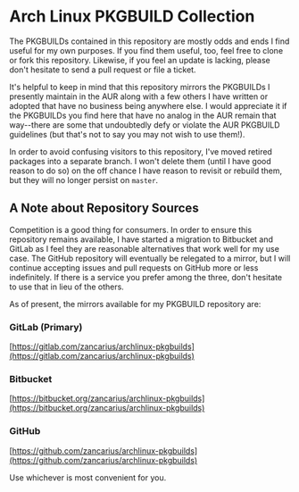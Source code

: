 # Arch Linux PKGBUILD Collection

The PKGBUILDs contained in this repository are mostly odds and ends I find
useful for my own purposes. If you find them useful, too, feel free to
clone or fork this repository. Likewise, if you feel an update is lacking,
please don't hesitate to send a pull request or file a ticket.

It's helpful to keep in mind that this repository mirrors the PKGBUILDs I
presently maintain in the AUR along with a few others I have written or
adopted that have no business being anywhere else. I would appreciate it if
the PKGBUILDs you find here that have no analog in the AUR remain that
way--there are some that undoubtedly defy or violate the AUR PKGBUILD
guidelines (but that's not to say you may not wish to use them!).

In order to avoid confusing visitors to this repository, I've moved retired
packages into a separate branch. I won't delete them (until I have good
reason to do so) on the off chance I have reason to revisit or rebuild
them, but they will no longer persist on `master`.

## A Note about Repository Sources

Competition is a good thing for consumers. In order to ensure this repository
remains available, I have started a migration to Bitbucket and GitLab as I feel
they are reasonable alternatives that work well for my use case. The GitHub
repository will eventually be relegated to a mirror, but I will continue
accepting issues and pull requests on GitHub more or less indefinitely. If
there is a service you prefer among the three, don't hesitate to use that in
lieu of the others.

As of present, the mirrors available for my PKGBUILD repository are:

### GitLab (Primary)
[https://gitlab.com/zancarius/archlinux-pkgbuilds](https://gitlab.com/zancarius/archlinux-pkgbuilds)

### Bitbucket
[https://bitbucket.org/zancarius/archlinux-pkgbuilds](https://bitbucket.org/zancarius/archlinux-pkgbuilds)

### GitHub
[https://github.com/zancarius/archlinux-pkgbuilds](https://github.com/zancarius/archlinux-pkgbuilds)

Use whichever is most convenient for you.
